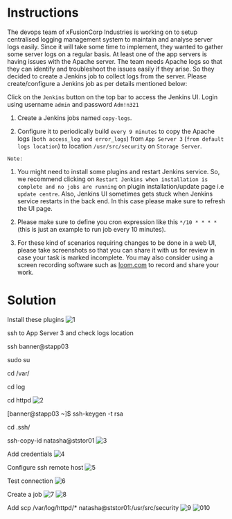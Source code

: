 # Instructions

The devops team of xFusionCorp Industries is working on to setup centralised logging management system to maintain and analyse server logs easily. Since it will take some time to implement, they wanted to gather some server logs on a regular basis. At least one of the app servers is having issues with the Apache server. The team needs Apache logs so that they can identify and troubleshoot the issues easily if they arise. So they decided to create a Jenkins job to collect logs from the server. Please create/configure a Jenkins job as per details mentioned below:

Click on the `Jenkins` button on the top bar to access the Jenkins UI. Login using username `admin` and password `Adm!n321`

1. Create a Jenkins jobs named `copy-logs`.

2. Configure it to periodically build `every 9 minutes` to copy the Apache logs (`both access_log and error_logs`) from `App Server 3` (`from default logs location`)  to location `/usr/src/security` on `Storage Server`.

`Note:`

1. You might need to install some plugins and restart Jenkins service. So, we recommend clicking on `Restart Jenkins when installation is complete and no jobs are running` on plugin installation/update page i.e `update centre`. Also, Jenkins UI sometimes gets stuck when Jenkins service restarts in 
the back end. In this case please make sure to refresh the UI page.

2. Please make sure to define you cron expression like this `*/10 * * * *` (this is just an example to run job every 10 minutes).

3. For these kind of scenarios requiring changes to be done in a web UI, please take screenshots so that you can share it with us for review in case your task is marked incomplete. You may also consider using a screen recording software such as [loom.com](http://loom.com/) to record and share your work.

# Solution

Install these plugins
![1](https://github.com/user-attachments/assets/ca2a0aa1-5678-4e72-be71-e28031caaf96)

ssh to App Server 3 and check logs location

ssh banner@stapp03

sudo su

cd /var/

cd log

cd httpd
![2](https://github.com/user-attachments/assets/2fb0d246-9a56-4029-a81e-564e8f0e68e0)

[banner@stapp03 ~]$ ssh-keygen -t rsa

cd .ssh/

ssh-copy-id natasha@ststor01
![3](https://github.com/user-attachments/assets/1e27012e-e8a0-4591-b7f4-8c6789153828)

Add credentials
![4](https://github.com/user-attachments/assets/da450c0e-fc32-46cd-bbff-f5e71ada2e2e)

Configure ssh remote host
![5](https://github.com/user-attachments/assets/4a78baaf-4496-4392-ae5c-7fc45a8a1b2e)

Test connection
![6](https://github.com/user-attachments/assets/74c4d742-5e20-48cd-a62c-11e4a3dcca03)

Create a job
![7](https://github.com/user-attachments/assets/4d1e171f-9a81-4047-9acf-0f8ed91d1ab7)
![8](https://github.com/user-attachments/assets/2af0924d-eda7-4036-adca-90e415accd32)

Add scp /var/log/httpd/* natasha@ststor01:/usr/src/security
![9](https://github.com/user-attachments/assets/6387920d-ea9d-4989-b31c-629b8a49a523)
![010](https://github.com/user-attachments/assets/0cfdaf67-522c-44c5-a310-f07664b54040)
